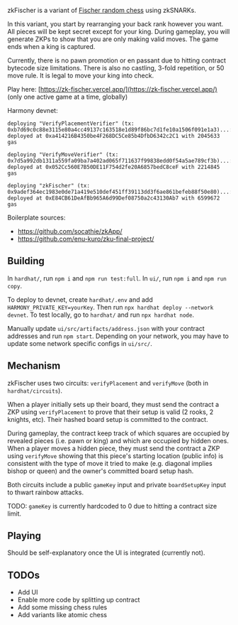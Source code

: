 zkFischer is a variant of [Fischer random chess](https://en.wikipedia.org/wiki/Fischer_random_chess) using zkSNARKs.

In this variant, you start by rearranging your back rank however you want. All pieces will be kept secret except for your king. During gameplay, you will generate ZKPs to show that you are only making valid moves. The game ends when a king is captured.

Currently, there is no pawn promotion or en passant due to hitting contract bytecode size limitations. There is also no castling, 3-fold repetition, or 50 move rule. It is legal to move your king into check.

Play here: [https://zk-fischer.vercel.app/](https://zk-fischer.vercel.app/) (only one active game at a time, globally)

Harmony devnet:
```
deploying "VerifyPlacementVerifier" (tx: 0xb7d69c0c88e3115e80a4cc49137c163518e1d89f86bc7d1fe10a1506f091e1a3)...: deployed at 0xa414216B4350be4F268DC5Ce85b4DfbD6342c2C1 with 2045633 gas

deploying "VerifyMoveVerifier" (tx: 0x7d5a992db1311a559fa09ba7a402ad065f711637f99838edd0f54a5ae789cf3b)...: deployed at 0x052Cc560E7B50DE11F754d2fe20A6857bedC8ceF with 2214845 gas

deploying "zkFischer" (tx: 0x9adef364ec1983e0de71a419e510def451ff39113dd3f6ae861befeb88f50e80)...: deployed at 0xE84CB61DeAfBb965A6d99Def08750a2c43130Ab7 with 6599672 gas
```

Boilerplate sources:
* https://github.com/socathie/zkApp/
* https://github.com/enu-kuro/zku-final-project/


## Building

In `hardhat/`, run `npm i` and `npm run test:full`. In `ui/`, run `npm i` and `npm run copy`.

To deploy to devnet, create `hardhat/.env` and add `HARMONY_PRIVATE_KEY=yourKey`. Then run `npx hardhat deploy --network devnet`. To test locally, go to `hardhat/` and run `npx hardhat node`.

Manually update `ui/src/artifacts/address.json` with your contract addresses and run `npm start`. Depending on your network, you may have to update some network specific configs in `ui/src/`.

## Mechanism

zkFischer uses two circuits: `verifyPlacement` and `verifyMove` (both in `hardhat/circuits`).

When a player initially sets up their board, they must send the contract a ZKP using `verifyPlacement` to prove that their setup is valid (2 rooks, 2 knights, etc). Their hashed board setup is committed to the contract.

During gameplay, the contract keep track of which squares are occupied by revealed pieces (i.e. pawn or king) and which are occupied by hidden ones. When a player moves a hidden piece, they must send the contract a ZKP using `verifyMove` showing that this piece's starting location (public info) is consistent with the type of move it tried to make (e.g. diagonal implies bishop or queen) and the owner's committed board setup hash.

Both circuits include a public `gameKey` input and private `boardSetupKey` input to thwart rainbow attacks.

TODO: `gameKey` is currently hardcoded to 0 due to hitting a contract size limit.

## Playing

Should be self-explanatory once the UI is integrated (currently not).

## TODOs

* Add UI
* Enable more code by splitting up contract
* Add some missing chess rules
* Add variants like atomic chess